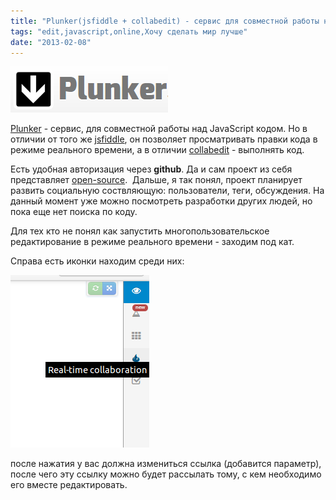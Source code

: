 ```yaml
---
title: "Plunker(jsfiddle + collabedit) - сервис для совместной работы над кодом"
tags: "edit,javascript,online,Хочу сделать мир лучше"
date: "2013-02-08"
---
```


![](images/plunker_logo.png "plunker_logo")

[Plunker](https://plnkr.co/) - сервис, для совместной работы над JavaScript кодом. Но в отличии от того же [jsfiddle](https://jsfiddle.net/), он позволяет просматривать правки кода в режиме реального времени, а в отличии [collabedit](https://collabedit.com/) - выполнять код.

Есть удобная авторизация через **github**. Да и сам проект из себя представляет [open-source](https://github.com/filearts/plunker).  Дальше, я так понял, проект планирует развить социальную соствляющую: пользователи, теги, обсуждения. На данный момент уже можно посмотреть разработки других людей, но пока еще нет поиска по коду.

Для тех кто не понял как запустить многопользовательское редактирование в режиме реального времени - заходим под кат.

Справа есть иконки находим среди них:

![](images/snapshot1.png "snapshot1")

после нажатия у вас должна измениться ссылка (добавится параметр), после чего эту ссылку можно будет рассылать тому, с кем необходимо его вместе редактировать.
